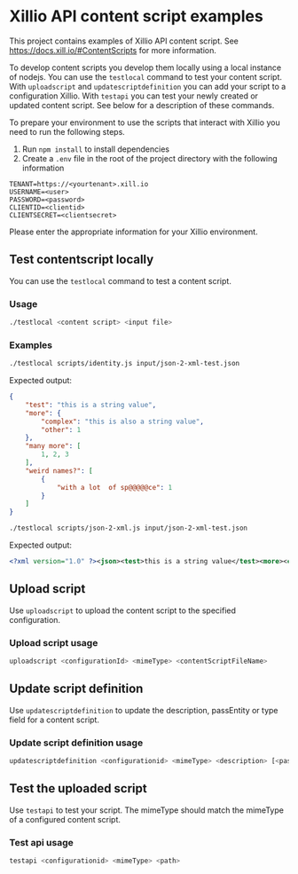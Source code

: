 # Xillio API content script examples

This project contains examples of Xillio API content script. See <https://docs.xill.io/#ContentScripts> for more information.

To develop content scripts you develop them locally using a local instance of nodejs. You can use the `testlocal` command to test your content script. With `uploadscript` and `updatescriptdefinition` you can add your script to a configuration Xillio. With `testapi` you can test your newly created or updated content script. See below for a description of these commands.

To prepare your environment to use the scripts that interact with Xillio you need to run the following steps.

1. Run `npm install` to install dependencies
2. Create a `.env` file in the root of the project directory with the following information

```env
TENANT=https://<yourtenant>.xill.io
USERNAME=<user>
PASSWORD=<password>
CLIENTID=<clientid>
CLIENTSECRET=<clientsecret>
```

Please enter the appropriate information for your Xillio environment.

## Test contentscript locally

You can use the `testlocal` command to test a content script.

### Usage

```sh
./testlocal <content script> <input file>
```

### Examples

```sh
./testlocal scripts/identity.js input/json-2-xml-test.json
```

Expected output:

```json
{
    "test": "this is a string value",
    "more": {
        "complex": "this is also a string value",
        "other": 1
    },
    "many more": [
        1, 2, 3
    ],
    "weird names?": [
        {
            "with a lot  of sp@@@@@ce": 1
        }
    ]
}
```

```sh
./testlocal scripts/json-2-xml.js input/json-2-xml-test.json
```

Expected output:

```xml
<?xml version="1.0" ?><json><test>this is a string value</test><more><complex>this is also a string value</complex><other>1</other></more><many_more>1</many_more><many_more>2</many_more><many_more>3</many_more><weird_names.><with_a_lot__of_sp.....ce>1</with_a_lot__of_sp.....ce></weird_names.></json>
```

## Upload script

Use `uploadscript` to upload the content script to the specified configuration.

### Upload script usage

```sh
uploadscript <configurationId> <mimeType> <contentScriptFileName>
```

## Update script definition

Use `updatescriptdefinition` to update the description, passEntity or type field for a content script.

### Update script definition usage

```sh
updatescriptdefinition <configurationid> <mimeType> <description> [<passEntity>] [<type>]
```

## Test the uploaded script

Use `testapi`  to test your script. The mimeType should match the mimeType of a configured content script.

### Test api usage

```sh
testapi <configurationid> <mimeType> <path>
```